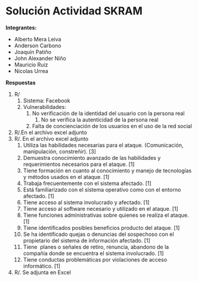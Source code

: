 # Solución Actividad SKRAM

**Integrantes:**
- Alberto Mera Leiva
- Anderson Carbono
- Joaquín Patiño
- John Alexander Niño
- Mauricio Ruiz
- Nicolas Urrea


**Respuestas**

1. R/
   1. Sistema: Facebook
   2. Vulnerabilidades: 
      1. No verificación de la identidad del usuario con la persona real
         1. No se verifica la autenticidad de la persona real
      2. Falta de concienciación de los usuarios en el uso de la red social
2. R/.En el archivo excel adjunto
3. R/. En el archivo excel adjunto
    1. Utiliza las habilidades necesarias para el ataque. (Comunicación, manipulación, constreñir). \[3\]
    2. Demuestra conocimiento avanzado de las habilidades y requerimientos necesarios para el ataque. \[1\]
    3. Tiene formación en cuanto al conocimiento y manejo de tecnologías y métodos usados en el ataque. \[1\]
    4. Trabaja frecuentemente con el sistema afectado. \[1\]
    5. Está familiarizado con el sistema operativo como con el entorno afectado. \[1\]
    6. Tiene acceso al sistema involucrado y afectado. \[1\]
    7. Tiene acceso al software necesario y utilizado en el ataque. \[1\]
    8. Tiene funciones administrativas sobre quienes se realiza el ataque. \[1\]
    9. Tiene identificados posibles beneficios  producto del ataque. \[1\]
   10. Se ha identificado quejas o denuncias del sospechoso con el propietario del sistema de información afectado. \[1\]
   11. Tiene  planes o señales de retiro, renuncia, abandono de la compañía donde se encuentra el sistema involucrado. \[1\]
   12. Tiene conductas problemáticas por violaciones de acceso informático. \[1\]
4. R/. Se adjunta en Excel

